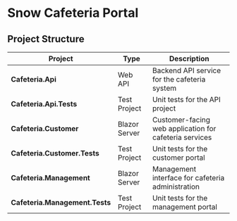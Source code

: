 # Snow Cafeteria Portal

## Project Structure

| Project | Type | Description |
|---------|------|-------------|
| **Cafeteria.Api** | Web API | Backend API service for the cafeteria system |
| **Cafeteria.Api.Tests** | Test Project | Unit tests for the API project |
| **Cafeteria.Customer** | Blazor Server | Customer-facing web application for cafeteria services |
| **Cafeteria.Customer.Tests** | Test Project | Unit tests for the customer portal |
| **Cafeteria.Management** | Blazor Server | Management interface for cafeteria administration |
| **Cafeteria.Management.Tests** | Test Project | Unit tests for the management portal |

